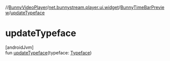 //[BunnyVideoPlayer](../../../index.md)/[net.bunnystream.player.ui.widget](../index.md)/[BunnyTimeBarPreview](index.md)/[updateTypeface](update-typeface.md)

# updateTypeface

[androidJvm]\
fun [updateTypeface](update-typeface.md)(typeface: [Typeface](https://developer.android.com/reference/kotlin/android/graphics/Typeface.html))
